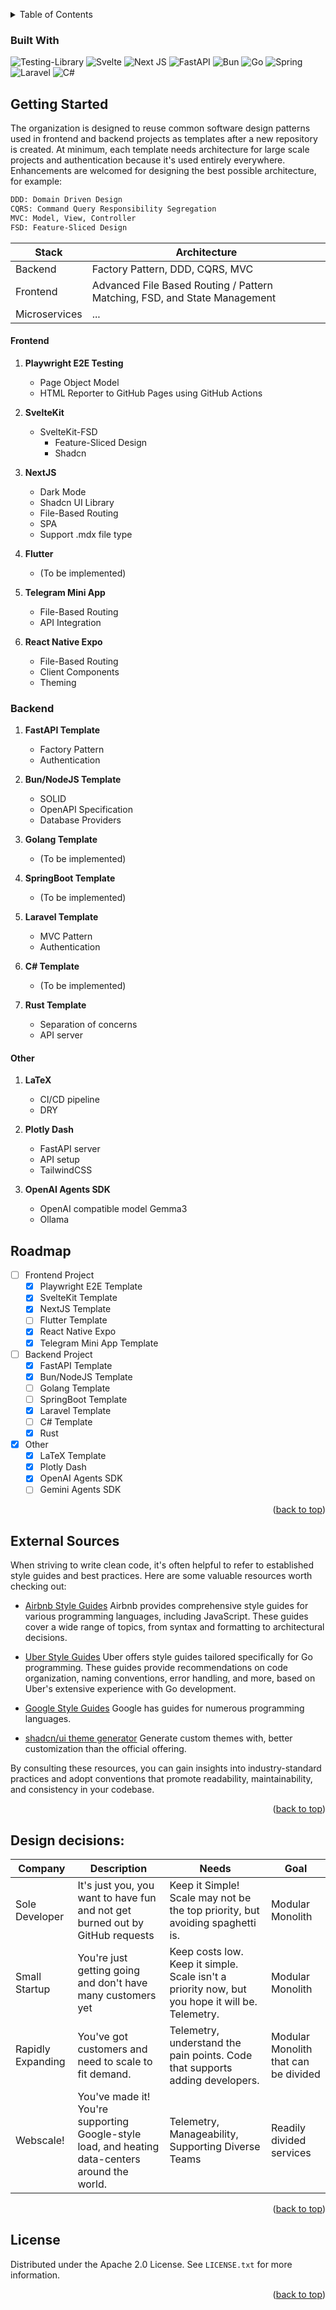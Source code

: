 <a name="readme-top"></a>

<!-- [![Contributors][contributors-shield]][contributors-url] -->
<!-- [![Forks][forks-shield]][forks-url] -->
<!-- [![Stargazers][stars-shield]][stars-url] -->

<!-- TABLE OF CONTENTS -->
<details>
  <summary>Table of Contents</summary>
  <ol>
    <li><a href="#getting-started">Getting Started</a>
      <ul>
        <li><a href="#frontend">Frontend</a></li>
        <li><a href="#backend">Backend</a></li>
        <li><a href="#other">Other</a></li>
      </ul>
    </li>
    <li><a href="#roadmap">Roadmap</a></li>
    <li><a href="#license">License</a></li>
  </ol>
</details>

### Built With

![Testing-Library](https://img.shields.io/badge/-TestingLibrary-%23E33332?style=for-the-badge&logo=testing-library&logoColor=white)
![Svelte](https://img.shields.io/badge/svelte-%23f1413d.svg?style=for-the-badge&logo=svelte&logoColor=white)
![Next JS](https://img.shields.io/badge/Next-black?style=for-the-badge&logo=next.js&logoColor=white)
![FastAPI](https://img.shields.io/badge/FastAPI-005571?style=for-the-badge&logo=fastapi)
![Bun](https://img.shields.io/badge/Bun-%23000000.svg?style=for-the-badge&logo=bun&logoColor=white)
![Go](https://img.shields.io/badge/go-%2300ADD8.svg?style=for-the-badge&logo=go&logoColor=white)
![Spring](https://img.shields.io/badge/spring-%236DB33F.svg?style=for-the-badge&logo=spring&logoColor=white)
![Laravel](https://img.shields.io/badge/laravel-%23FF2D20.svg?style=for-the-badge&logo=laravel&logoColor=white)
![C#](https://img.shields.io/badge/c%23-%23239120.svg?style=for-the-badge&logo=csharp&logoColor=white)

<!-- GETTING STARTED -->

## Getting Started

The organization is designed to reuse common software design patterns used in frontend and backend projects as templates after a new repository is created.
At minimum, each template needs architecture for large scale projects and authentication because it's used entirely everywhere.
Enhancements are welcomed for designing the best possible architecture, for example:

```bash
DDD: Domain Driven Design
CQRS: Command Query Responsibility Segregation
MVC: Model, View, Controller
FSD: Feature-Sliced Design
```

| Stack         | Architecture                                                                     |
| ------------- | ---------------------------------------------------------------------------------|
| Backend       | Factory Pattern, DDD, CQRS, MVC                                                  |
| Frontend      | Advanced File Based Routing / Pattern Matching, FSD, and State Management        | 
| Microservices | ...                                                                              |


#### Frontend

1. **Playwright E2E Testing**
   - Page Object Model
   - HTML Reporter to GitHub Pages using GitHub Actions

2. **SvelteKit**
   - SvelteKit-FSD
     - Feature-Sliced Design
     - Shadcn

3. **NextJS**
   - Dark Mode
   - Shadcn UI Library
   - File-Based Routing
   - SPA
   - Support .mdx file type

4. **Flutter**
   - (To be implemented)

5. **Telegram Mini App**
   - File-Based Routing
   - API Integration
  
6. **React Native Expo**
   - File-Based Routing
   - Client Components
   - Theming

### Backend

1. **FastAPI Template**
   - Factory Pattern
   - Authentication

2. **Bun/NodeJS Template**
   - SOLID
   - OpenAPI Specification
   - Database Providers

3. **Golang Template**
   - (To be implemented)

4. **SpringBoot Template**
   - (To be implemented)

5. **Laravel Template**
   - MVC Pattern
   - Authentication

6. **C# Template**
   - (To be implemented)

7. **Rust Template**
   - Separation of concerns
   - API server

#### Other 

1. **LaTeX**
   - CI/CD pipeline
   - DRY

2. **Plotly Dash**
   - FastAPI server
   - API setup
   - TailwindCSS
    
2. **OpenAI Agents SDK**
   - OpenAI compatible model Gemma3
   - Ollama

<!-- ROADMAP -->

## Roadmap

- [ ] Frontend Project
  - [x] Playwright E2E Template
  - [x] SvelteKit Template
  - [x] NextJS Template
  - [ ] Flutter Template
  - [x] React Native Expo
  - [x] Telegram Mini App Template

- [ ] Backend Project
  - [x] FastAPI Template
  - [x] Bun/NodeJS Template
  - [ ] Golang Template
  - [ ] SpringBoot Template
  - [x] Laravel Template
  - [ ] C# Template
  - [x] Rust

- [x] Other
  - [x] LaTeX Template
  - [x] Plotly Dash
  - [x] OpenAI Agents SDK
  - [ ] Gemini Agents SDK

<p align="right">(<a href="#readme-top">back to top</a>)</p>

## External Sources

When striving to write clean code, it's often helpful to refer to established style guides and best practices. Here are some valuable resources worth checking out:

- [Airbnb Style Guides](https://github.com/airbnb/javascript)
  Airbnb provides comprehensive style guides for various programming languages, including JavaScript. These guides cover a wide range of topics, from syntax and formatting to architectural decisions.

- [Uber Style Guides](https://github.com/uber-go/guide/blob/master/style.md)
  Uber offers style guides tailored specifically for Go programming. These guides provide recommendations on code organization, naming conventions, error handling, and more, based on Uber's extensive experience with Go development.

- [Google Style Guides](https://google.github.io/styleguide/)
  Google has guides for numerous programming languages.

- [shadcn/ui theme generator](https://zippystarter.com/tools/shadcn-ui-theme-generator)
  Generate custom themes with, better customization than the official offering.

By consulting these resources, you can gain insights into industry-standard practices and adopt conventions that promote readability, maintainability, and consistency in your codebase.

<p align="right">(<a href="#readme-top">back to top</a>)</p>

## Design decisions:

|Company|Description|Needs|Goal|
|--|--|--|--|
|Sole Developer|It's just you, you want to have fun and not get burned out by GitHub requests|Keep it Simple! Scale may not be the top priority, but avoiding spaghetti is.|Modular Monolith|
|Small Startup|You're just getting going and don't have many customers yet|Keep costs low. Keep it simple. Scale isn't a priority now, but you hope it will be. Telemetry.|Modular Monolith|
|Rapidly Expanding|You've got customers and need to scale to fit demand.|Telemetry, understand the pain points. Code that supports adding developers.|Modular Monolith that can be divided|
|Webscale!|You've made it! You're supporting Google-style load, and heating data-centers around the world.|Telemetry, Manageability, Supporting Diverse Teams|Readily divided services|

<p align="right">(<a href="#readme-top">back to top</a>)</p>

<!-- LICENSE -->

## License

Distributed under the Apache 2.0 License. See `LICENSE.txt` for more information.

<p align="right">(<a href="#readme-top">back to top</a>)</p>

<!-- MARKDOWN LINKS & IMAGES -->
<!-- https://www.markdownguide.org/basic-syntax/#reference-style-links -->

[contributors-shield]: https://img.shields.io/github/contributors/shohinsan/readme.svg?style=for-the-badge
[contributors-url]: https://github.com/diego-ruben-cruz/TemplateAbyss/graphs/contributors
[forks-shield]: https://img.shields.io/github/forks/shohinsan/readme.svg?style=for-the-badge
[forks-url]: https://github.com/diego-ruben-cruz/TemplateAbyss/forks
[stars-shield]: https://img.shields.io/github/stars/shohinsan/readme.svg?style=for-the-badge
[stars-url]: https://github.com/diego-ruben-cruz/TemplateAbyss/stargazers
[issues-shield]: https://img.shields.io/github/issues/shohinsan/readme.svg?style=for-the-badge
[issues-url]: https://github.com/diego-ruben-cruz/TemplateAbyss/issues
[license-shield]: https://img.shields.io/github/license/shohinsan/readme.svg?style=for-the-badge
[license-url]: https://github.com/diego-ruben-cruz/TemplateAbyss/blob/master/LICENSE
